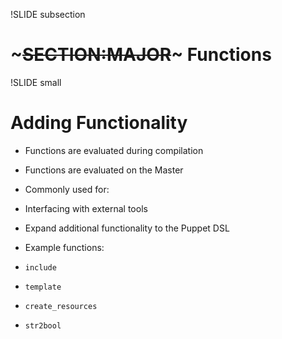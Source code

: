 !SLIDE subsection
# ~~~SECTION:MAJOR~~~ Functions


!SLIDE small
# Adding Functionality 

* Functions are evaluated during compilation
* Functions are evaluated on the Master
* Commonly used for:
 * Interfacing with external tools
 * Expand additional functionality to the Puppet DSL

* Example functions:
 * `include`
 * `template`
 * `create_resources`
 * `str2bool`
